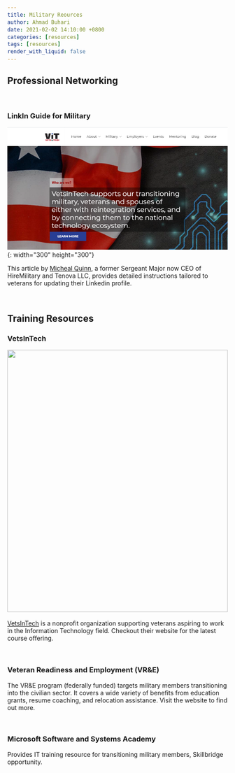 ```yaml
---
title: Military Reources
author: Ahmad Buhari
date: 2021-02-02 14:10:00 +0800
categories: [resources]
tags: [resources]
render_with_liquid: false
---
```


## Professional Networking

<br>

### LinkIn Guide for Military


![LinkedIn Tips](../assets/img/posts/VetsInTech.PNG){: width="300" height="300"}

This article by [Micheal Quinn](https://www.linkedin.com/pulse/ultimate-linkedin-cheat-sheet-michael-quinn/), a former Sergeant Major now CEO of HireMilitary and Tenova LLC, provides detailed instructions tailored to veterans for updating their Linkedin profile.


<br>

## Training Resources

### VetsInTech

<img src="https://www.ahmadbuhari.com/images/VetsInTech.PNG" width="100%" height="600px">

[VetsInTech](https://vetsintech.co/) is a nonprofit organization supporting veterans aspiring to work in the Information Technology field. Checkout their website for the latest course offering.

<br>

### Veteran Readiness and Employment (VR&E)

The VR&E program (federally funded) targets military members transitioning into the civilian sector. It covers a wide variety of benefits from education grants, resume coaching, and relocation assistance. Visit the website to find out more.

<br>


### Microsoft Software and Systems Academy

Provides IT training resource for transitioning military members, Skillbridge opportunity.